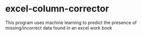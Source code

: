 # excel-column-corrector
This program uses machine learning to predict the presence of missing/incorrect data found in an excel work book
